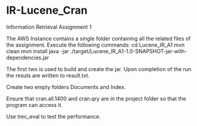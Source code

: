 # IR-Lucene_Cran
Information Retrieval Assignment 1

The AWS Instance contains a single folder containing all the related files of the assignment.
Execute the following commands:
cd Lucene_IR_A1
mvn clean
mvn install
java -jar ./target/Lucene_IR_A1-1.0-SNAPSHOT-jar-with-dependencies.jar

The first two is used to build and create the jar. 
Upon completion of the run the resuts are written to result.txt.

Create two empty folders Documents and Index.

Ensure that cran.all.1400 and cran.qry are in the project folder so that the program can access it.

Use trec_eval to test the performance.
